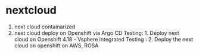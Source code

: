# nextcloud
1. next cloud containarized 
2. next cloud deploy on Openshift via Argo CD 
Testing: 1. Deploy next cloud on Openshift 4.18 - Vsphere integrated 
Testing : 2. Deploy the next cloud on openshift on AWS, ROSA 

